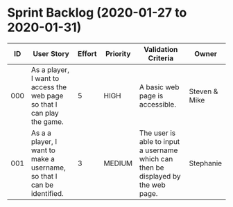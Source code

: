 # Sprint Backlog (2020-01-27 to 2020-01-31)

| ID | User Story | Effort | Priority | Validation Criteria | Owner |
|----|------------|--------|----------|---------------------|-------|
| 000 | As a player, I want to access the web page so that I can play the game. | 5 | HIGH | A basic web page is accessible. | Steven & Mike |
|001 | As a a player, I want to make a username, so that I can be identified. | 3 | MEDIUM | The user is able to input a username which can then be displayed by the web page. | Stephanie |
